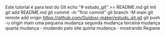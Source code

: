 Este tutorial é para test do Git
echo "# estudo_git" >> README.md
git init
git add README.md
git commit -m "first commit"
git branch -M main
git remote add origin https://github.com/Guidosr-maker/estudo_git.git
git push -u origin main
uma pequena mudança
segunda mudança
terceira mudança
quarta mudança - mudando pelo site
quinta mudança - mostrando Regiane
